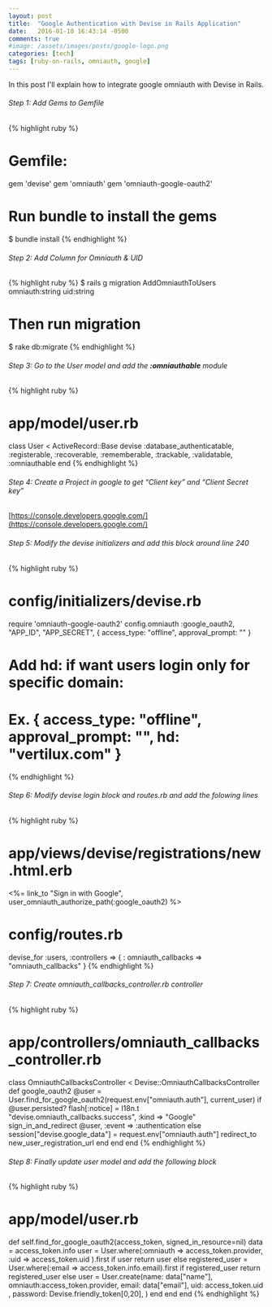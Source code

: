 ```yaml
---
layout: post
title:  "Google Authentication with Devise in Rails Application"
date:   2016-01-10 16:43:14 -0500
comments: true
#image: /assets/images/posts/google-logo.png
categories: [tech]
tags: [ruby-on-rails, omniauth, google]
---
```


In this post I'll explain how to integrate google omniauth with Devise in Rails.

###### Step 1: Add Gems to Gemfile
{% highlight ruby %}
# Gemfile:

gem 'devise'
gem 'omniauth'
gem 'omniauth-google-oauth2'

# Run bundle to install the gems
$ bundle install
{% endhighlight %}

###### Step 2: Add Column for Omniauth & UID
{% highlight ruby %}
$ rails g migration AddOmniauthToUsers omniauth:string uid:string

# Then run migration
$ rake db:migrate
{% endhighlight %}

###### Step 3: Go to the User model and add the **:omniauthable** module
{% highlight ruby %}
# app/model/user.rb

class User < ActiveRecord::Base
  devise :database_authenticatable, :registerable, :recoverable,
         :rememberable, :trackable, :validatable, :omniauthable
end
{% endhighlight %}

###### Step 4: Create a Project in google to get “Client key” and “Client Secret key”
[https://console.developers.google.com/](https://console.developers.google.com/)

###### Step 5: Modify the devise initializers and add this block around line 240
{% highlight ruby %}
# config/initializers/devise.rb

require 'omniauth-google-oauth2'
config.omniauth :google_oauth2,
  "APP_ID",
  "APP_SECRET",
  { access_type: "offline", approval_prompt: "" }

# Add hd: if want users login only for specific domain:
# Ex. { access_type: "offline", approval_prompt: "", hd: "vertilux.com" }
{% endhighlight %}

###### Step 6: Modify devise login block and routes.rb and add the folowing lines
{% highlight ruby %}
# app/views/devise/registrations/new.html.erb
<%= link_to "Sign in with Google", user_omniauth_authorize_path(:google_oauth2) %>

# config/routes.rb
devise_for :users, :controllers => { : omniauth_callbacks => "omniauth_callbacks" }
{% endhighlight %}

###### Step 7: Create omniauth_callbacks_controller.rb controller
{% highlight ruby %}
# app/controllers/omniauth_callbacks_controller.rb

class OmniauthCallbacksController < Devise::OmniauthCallbacksController
  def google_oauth2
    @user = User.find_for_google_oauth2(request.env["omniauth.auth"], current_user)
      if @user.persisted?
        flash[:notice] = I18n.t "devise.omniauth_callbacks.success", :kind => "Google"
        sign_in_and_redirect @user, :event => :authentication
      else
        session["devise.google_data"] = request.env["omniauth.auth"]
        redirect_to new_user_registration_url
      end
  end
end
{% endhighlight %}

###### Step 8: Finally update user model and add the following block
{% highlight ruby %}
# app/model/user.rb

def self.find_for_google_oauth2(access_token, signed_in_resource=nil)
    data = access_token.info
    user = User.where(:omniauth => access_token.provider, :uid => access_token.uid ).first
    if user
      return user
    else
      registered_user = User.where(:email => access_token.info.email).first
      if registered_user
        return registered_user
      else
        user = User.create(name: data["name"],
          omniauth:access_token.provider,
          email: data["email"],
          uid: access_token.uid ,
          password: Devise.friendly_token[0,20],
        )
      end
   end
end
{% endhighlight %}
